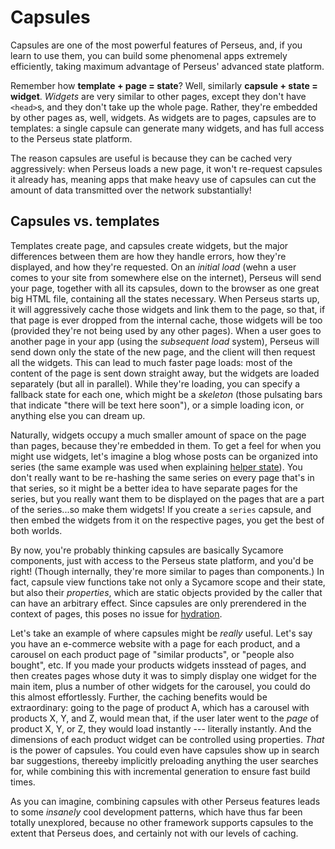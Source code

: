 # Capsules

Capsules are one of the most powerful features of Perseus, and, if you learn to use them, you can build some phenomenal apps extremely efficiently, taking maximum advantage of Perseus' advanced state platform.

Remember how **template + page = state**? Well, similarly **capsule + state = widget**. *Widgets* are very similar to other pages, except they don't have `<head>`s, and they don't take up the whole page. Rather, they're embedded by other pages as, well, widgets. As widgets are to pages, capsules are to templates: a single capsule can generate many widgets, and has full access to the Perseus state platform.

The reason capsules are useful is because they can be cached very aggressively: when Perseus loads a new page, it won't re-request capsules it already has, meaning apps that make heavy use of capsules can cut the amount of data transmitted over the network substantially! 

## Capsules vs. templates

Templates create page, and capsules create widgets, but the major differences between them are how they handle errors, how they're displayed, and how they're requested. On an *initial load* (wehn a user comes to your site from somewhere else on the internet), Perseus will send your page, together with all its capsules, down to the browser as one great big HTML file, containing all the states necessary. When Perseus starts up, it will aggressively cache those widgets and link them to the page, so that, if that page is ever dropped from the internal cache, those widgets will be too (provided they're not being used by any other pages). When a user goes to another page in your app (using the *subsequent load* system), Perseus will send down only the state of the new page, and the client will then request all the widgets. This can lead to much faster page loads: most of the content of the page is sent down straight away, but the widgets are loaded separately (but all in parallel). While they're loading, you can specify a fallback state for each one, which might be a *skeleton* (those pulsating bars that indicate "there will be text here soon"), or a simple loading icon, or anything else you can dream up.

Naturally, widgets occupy a much smaller amount of space on the page than pages, because they're embedded in them. To get a feel for when you might use widgets, let's imagine a blog whose posts can be organized into series (the same example was used when explaining [helper state](:state/helper)). You don't really want to be re-hashing the same series on every page that's in that series, so it might be a better idea to have separate pages for the series, but you really want them to be displayed on the pages that are a part of the series...so make them widgets! If you create a `series` capsule, and then embed the widgets from it on the respective pages, you get the best of both worlds.

By now, you're probably thinking capsules are basically Sycamore components, just with access to the Perseus state platform, and you'd be right! (Though internally, they're more similar to pages than components.) In fact, capsule view functions take not only a Sycamore scope and their state, but also their *properties*, which are static objects provided by the caller that can have an arbitrary effect. Since capsules are only prerendered in the context of pages, this poses no issue for [hydration](:fundamentals/hydration).

Let's take an example of where capsules might be *really* useful. Let's say you have an e-commerce website with a page for each product, and a carousel on each product page of "similar products", or "people also bought", etc. If you made your products widgets insstead of pages, and then creates pages whose duty it was to simply display one widget for the main item, plus a number of other widgets for the carousel, you could do this almost effortlessly. Further, the caching benefits would be extraordinary: going to the page of product A, which has a carousel with products X, Y, and Z, would mean that, if the user later went to the *page* of product X, Y, or Z, they would load instantly --- literally instantly. And the dimensions of each product widget can be controlled using properties. *That* is the power of capsules. You could even have capsules show up in search bar suggestions, thereeby implicitly preloading anything the user searches for, while combining this with incremental generation to ensure fast build times.

As you can imagine, combining capsules with other Perseus features leads to some *insanely* cool development patterns, which have thus far been totally unexplored, because no other framework supports capsules to the extent that Perseus does, and certainly not with our levels of caching.
